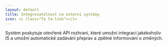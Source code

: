 ```yaml
---
layout: default
title: Integrovatelnost na externí systémy
icon: <i class="fa fa-link"></i>
---
```


Systém poskytuje otevřené API rozhraní, které umožní integraci jakékoholiv IS a umožní automatické zadávání přeprav a zpětné informování o změných.